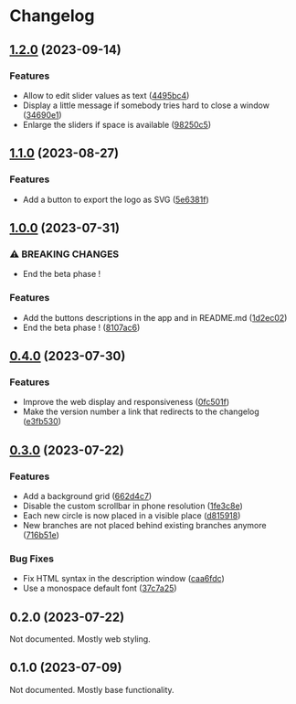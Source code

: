 # Changelog

## [1.2.0](https://github.com/fsabre/xana-eye-generator/compare/1.1.0...1.2.0) (2023-09-14)


### Features

* Allow to edit slider values as text ([4495bc4](https://github.com/fsabre/xana-eye-generator/commit/4495bc468e9125c117ceac497c56760c934bd97b))
* Display a little message if somebody tries hard to close a window ([34690e1](https://github.com/fsabre/xana-eye-generator/commit/34690e150ac44cb3a004689c55fad5a7da87d0b5))
* Enlarge the sliders if space is available ([98250c5](https://github.com/fsabre/xana-eye-generator/commit/98250c5ed7859aaa9f166ef52adb93166b37cba5))

## [1.1.0](https://github.com/fsabre/xana-eye-generator/compare/1.0.0...1.1.0) (2023-08-27)


### Features

* Add a button to export the logo as SVG ([5e6381f](https://github.com/fsabre/xana-eye-generator/commit/5e6381fa6e70d1e9569c9ceeb492cfdc4a7727b5))

## [1.0.0](https://github.com/fsabre/xana-eye-generator/compare/0.4.0...1.0.0) (2023-07-31)


### ⚠ BREAKING CHANGES

* End the beta phase !

### Features

* Add the buttons descriptions in the app and in README.md ([1d2ec02](https://github.com/fsabre/xana-eye-generator/commit/1d2ec021bb19de7eb86d7eef952428585bd0ed5e))
* End the beta phase ! ([8107ac6](https://github.com/fsabre/xana-eye-generator/commit/8107ac608be0ebe77b6067475747e61c241c28fb))

## [0.4.0](https://github.com/fsabre/xana-eye-generator/compare/0.3.0...0.4.0) (2023-07-30)


### Features

* Improve the web display and responsiveness ([0fc501f](https://github.com/fsabre/xana-eye-generator/commit/0fc501f0d8f22448bcc8ab29e7ce9e4ab413acb5))
* Make the version number a link that redirects to the changelog ([e3fb530](https://github.com/fsabre/xana-eye-generator/commit/e3fb530f1459bf340871d5163b856d6acd07b06c))

## [0.3.0](https://github.com/fsabre/xana-eye-generator/compare/0.2.0...0.3.0) (2023-07-22)


### Features

* Add a background grid ([662d4c7](https://github.com/fsabre/xana-eye-generator/commit/662d4c714018ee4ff26bcb98ffd6f78935c8dbe0))
* Disable the custom scrollbar in phone resolution ([1fe3c8e](https://github.com/fsabre/xana-eye-generator/commit/1fe3c8e169da256fed44dde31b3719c44668cf90))
* Each new circle is now placed in a visible place ([d815918](https://github.com/fsabre/xana-eye-generator/commit/d815918b68b2d93cbcf1f010c59badbab61aa95c))
* New branches are not placed behind existing branches anymore ([716b51e](https://github.com/fsabre/xana-eye-generator/commit/716b51e1df4d9d7c5c0f898a0941b5c33e414bd0))


### Bug Fixes

* Fix HTML syntax in the description window ([caa6fdc](https://github.com/fsabre/xana-eye-generator/commit/caa6fdc2a6d3ab2b8a30b5dabb9b07ec578e8f2a))
* Use a monospace default font ([37c7a25](https://github.com/fsabre/xana-eye-generator/commit/37c7a2565213d72566d345e1a6944914ba279556))

## 0.2.0 (2023-07-22)

Not documented. Mostly web styling.

## 0.1.0 (2023-07-09)

Not documented. Mostly base functionality.